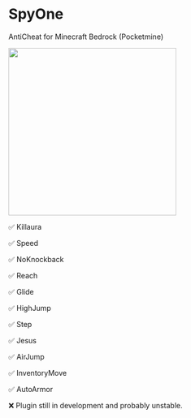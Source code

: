 # SpyOne
AntiCheat for Minecraft Bedrock (Pocketmine)

<img src="https://user-images.githubusercontent.com/27158937/180584362-9a9f1014-78a7-4d31-b1a7-5364e520046b.jpg" width="330" />

✅ Killaura 

✅ Speed 

✅ NoKnockback 

✅ Reach

✅ Glide

✅ HighJump

✅ Step

✅ Jesus

✅ AirJump

✅ InventoryMove

✅ AutoArmor

❌ Plugin still in development and probably unstable. 


